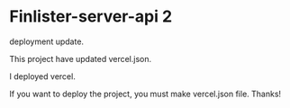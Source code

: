 # Finlister-server-api 2

deployment update.

This project have updated vercel.json.

I deployed vercel.

If you want to deploy the project, you must make vercel.json file.
Thanks!
